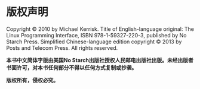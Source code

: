 # 版权声明

Copyright © 2010 by Michael Kerrisk. Title of English-language original: The Linux Programming Interface, ISBN 978-1-59327-220-3, published by No Starch Press. Simplified Chinese-language edition copyright © 2013 by Posts and Telecom Press. All rights reserved.

**本书中文简体字版由美国No Starch出版社授权人民邮电出版社出版。未经出版者书面许可，对本书任何部分不得以任何方式复制或抄袭。**

**版权所有，侵权必究。**



